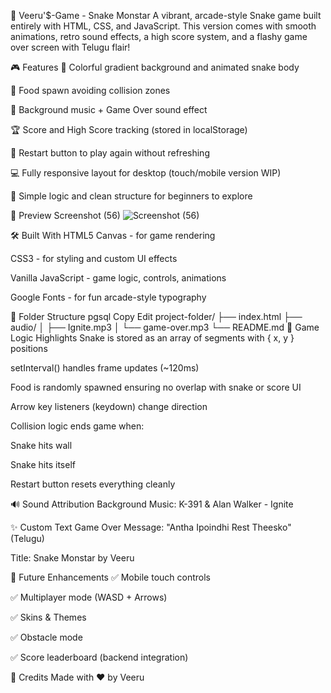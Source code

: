 🐍 Veeru'$-Game - Snake Monstar A vibrant, arcade-style Snake game built entirely with HTML, CSS, and JavaScript. This version comes with smooth animations, retro sound effects, a high score system, and a flashy game over screen with Telugu flair!

🎮 Features 🎨 Colorful gradient background and animated snake body

🍎 Food spawn avoiding collision zones

🎵 Background music + Game Over sound effect

🏆 Score and High Score tracking (stored in localStorage)

🔁 Restart button to play again without refreshing

💻 Fully responsive layout for desktop (touch/mobile version WIP)

🧠 Simple logic and clean structure for beginners to explore

📸 Preview Screenshot (56)
![Screenshot (56)](https://github.com/user-attachments/assets/c8eb506a-afa0-4a57-83de-6cb66ea77aee)





🛠 Built With HTML5 Canvas - for game rendering

CSS3 - for styling and custom UI effects

Vanilla JavaScript - game logic, controls, animations

Google Fonts - for fun arcade-style typography

📂 Folder Structure pgsql Copy Edit project-folder/ ├── index.html ├── audio/ │ ├── Ignite.mp3 │ └── game-over.mp3 └── README.md 🧠 Game Logic Highlights Snake is stored as an array of segments with { x, y } positions

setInterval() handles frame updates (~120ms)

Food is randomly spawned ensuring no overlap with snake or score UI

Arrow key listeners (keydown) change direction

Collision logic ends game when:

Snake hits wall

Snake hits itself

Restart button resets everything cleanly

🔊 Sound Attribution Background Music: K-391 & Alan Walker - Ignite

✨ Custom Text Game Over Message: "Antha Ipoindhi Rest Theesko" (Telugu)

Title: Snake Monstar by Veeru

👀 Future Enhancements ✅ Mobile touch controls

✅ Multiplayer mode (WASD + Arrows)

✅ Skins & Themes

✅ Obstacle mode

✅ Score leaderboard (backend integration)

🙌 Credits Made with ❤ by Veeru

